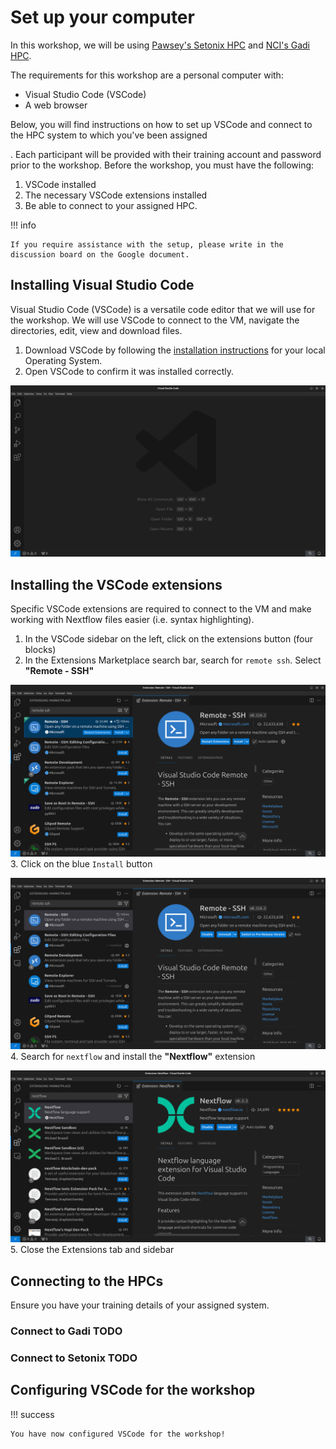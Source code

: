 # Set up your computer

In this workshop, we will be using [Pawsey's Setonix HPC](https://pawsey.org.au/systems/setonix/) and [NCI's Gadi HPC](https://nci.org.au/our-systems/hpc-systems). 

The requirements for this workshop are a personal computer with:

- Visual Studio Code (VSCode)
- A web browser

Below, you will find instructions on how to set up VSCode and connect to the HPC system to which you've been assigned

.
Each participant will be provided with their training account and password prior to the workshop.
Before the workshop, you must have the following:

1. VSCode installed
2. The necessary VSCode extensions installed
3. Be able to connect to your assigned HPC.

!!! info

    If you require assistance with the setup, please write in the discussion board on the Google document.

## Installing Visual Studio Code

Visual Studio Code (VSCode) is a versatile code editor that we will use for the
workshop. We will use VSCode to connect to the VM, navigate the directories,
edit, view and download files.

1. Download VSCode by following the [installation instructions](https://code.visualstudio.com/docs/setup/setup-overview) for your local Operating System.
2. Open VSCode to confirm it was installed correctly.

![](img/vscode_0.png)

## Installing the VSCode extensions

Specific VSCode extensions are required to connect to the VM and make working with Nextflow files easier (i.e. syntax highlighting).

1. In the VSCode sidebar on the left, click on the extensions button (four blocks)
2. In the Extensions Marketplace search bar, search for `remote ssh`. Select **"Remote - SSH"**

![](img/vscode_1.png)
3. Click on the blue `Install` button

![](img/vscode_2.png)
4. Search for `nextflow` and install the **"Nextflow"** extension

![](img/vscode_3.png)
5. Close the Extensions tab and sidebar

## Connecting to the HPCs

Ensure you have your training details of your assigned system. 

### Connect to Gadi TODO 
### Connect to Setonix TODO 

## Configuring VSCode for the workshop

!!! success

    You have now configured VSCode for the workshop!